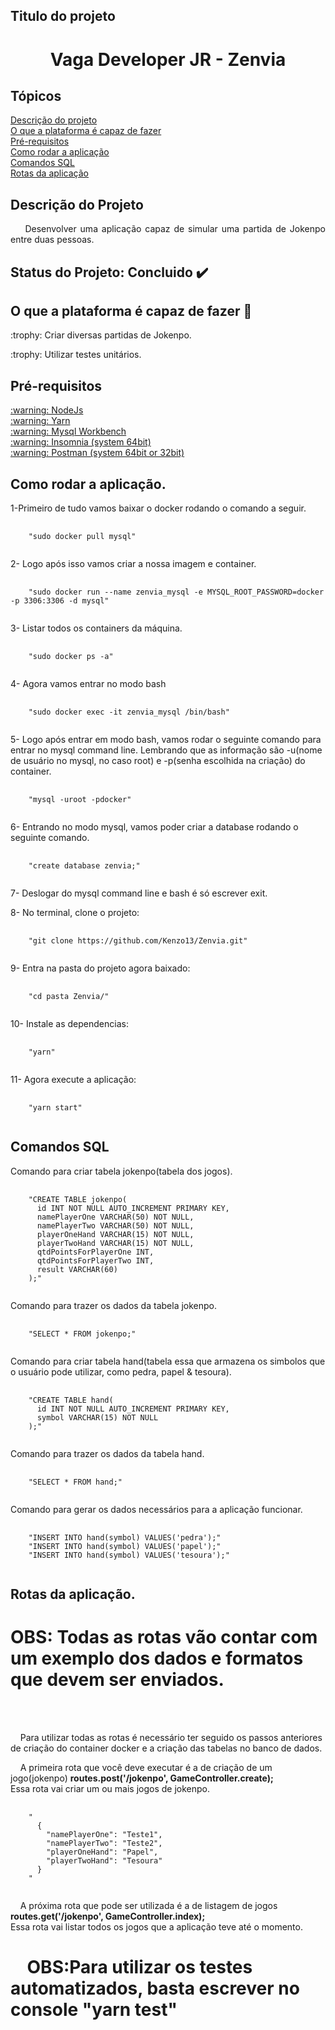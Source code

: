 ## Titulo do projeto
<h1 align="center">Vaga Developer JR - Zenvia</h1>

## Tópicos
[Descrição do projeto](#descricao)<br>
[O que a plataforma é capaz de fazer](#Oquefaz)<br>
[Pré-requisitos](#prerequisitos)<br>
[Como rodar a aplicação](#comorodar)<br>
[Comandos SQL](#comandossql)<br>
[Rotas da aplicação](#rotas)<br>

## Descrição do Projeto
<p align="justify" name="descricao">
  &nbsp;&nbsp;&nbsp;&nbsp;Desenvolver uma aplicação capaz de simular uma partida
  de Jokenpo entre duas pessoas.
</p>

## Status do Projeto: Concluido :heavy_check_mark:

## O que a plataforma é capaz de fazer :checkered_flag:

<p name="Oquefaz">:trophy: Criar diversas partidas de Jokenpo.</p>
<p name="Oquefaz">:trophy: Utilizar testes unitários.</p>

## Pré-requisitos
<a href="https://nodejs.org/en/download/" rel="nofollow" name="prerequisitos">
  :warning: NodeJs
</a>

<br>

<a href="https://classic.yarnpkg.com/en/docs/install/#debian-stable" rel="nofollow">
  :warning: Yarn
</a>

<br>

<a href="https://dev.mysql.com/doc/workbench/en/wb-installing.html" rel="nofollow">
  :warning: Mysql Workbench
</a>

<br>

<a href="https://insomnia.rest/download/" rel="nofollow">
  :warning: Insomnia (system 64bit)
</a>

<br>

<a href="https://www.postman.com/downloads/" rel="nofollow">
  :warning: Postman (system 64bit or 32bit)
</a>

<br>

## Como rodar a aplicação.

<p name="comorodar">
  1-Primeiro de tudo vamos baixar o docker rodando o comando a seguir.<br>
</p>

<pre>
  <code>
    "sudo docker pull mysql"
  </code>
</pre>

<p>
  2- Logo após isso vamos criar a nossa imagem e container.<br>
</p>

<pre>
  <code>
    "sudo docker run --name zenvia_mysql -e MYSQL_ROOT_PASSWORD=docker -p 3306:3306 -d mysql"
  </code>
</pre>

<p>
  3- Listar todos os containers da máquina.<br>
</p>

<pre>
  <code>
    "sudo docker ps -a"
  </code>
</pre>

<p>
  4- Agora vamos entrar no modo bash<br>
</p>

<pre>
  <code>
    "sudo docker exec -it zenvia_mysql /bin/bash"
  </code>
</pre>

<p>
  5- Logo após entrar em modo bash, vamos rodar o seguinte comando para entrar no mysql command line.
  Lembrando que as informação são -u(nome de usuário no mysql, no caso root) e -p(senha escolhida na criação)
  do container.<br>
</p>

<pre>
  <code>
    "mysql -uroot -pdocker"
  </code>
</pre>

<p>
  6- Entrando no modo mysql, vamos poder criar a database rodando o seguinte comando.<br>
</p>

<pre>
  <code>
    "create database zenvia;"
  </code>
</pre>

<p>
  7- Deslogar do mysql command line e bash é só escrever exit.<br>
</p>

<p>
  8- No terminal, clone o projeto:
</p>

<pre>
  <code>
    "git clone https://github.com/Kenzo13/Zenvia.git"
  </code>
</pre>

<p>
  9- Entra na pasta do projeto agora baixado:
</p>

<pre>
  <code>
    "cd pasta Zenvia/"
  </code>
</pre>

<p>
  10- Instale as dependencias:
</p>

<pre>
  <code>
    "yarn"
  </code>
</pre>

<p>
  11- Agora execute a aplicação:
</p>

<pre>
  <code>
    "yarn start"
  </code>
</pre>

## Comandos SQL

<p name="comandossql">
  Comando para criar tabela jokenpo(tabela dos jogos).
</p>

<pre>
  <code>
    "CREATE TABLE jokenpo(
      id INT NOT NULL AUTO_INCREMENT PRIMARY KEY,
      namePlayerOne VARCHAR(50) NOT NULL,
      namePlayerTwo VARCHAR(50) NOT NULL,
      playerOneHand VARCHAR(15) NOT NULL,
      playerTwoHand VARCHAR(15) NOT NULL,
      qtdPointsForPlayerOne INT,
      qtdPointsForPlayerTwo INT,
      result VARCHAR(60)
    );"
  </code>
</pre>

<p>
  Comando para trazer os dados da tabela jokenpo.
</p>

<pre>
  <code>
    "SELECT * FROM jokenpo;"
  </code>
</pre>

<p>
  Comando para criar tabela hand(tabela essa que armazena os simbolos que o usuário
  pode utilizar, como pedra, papel & tesoura).
</p>

<pre>
  <code>
    "CREATE TABLE hand(
      id INT NOT NULL AUTO_INCREMENT PRIMARY KEY,
      symbol VARCHAR(15) NOT NULL
    );"
  </code>
</pre>

<p>
  Comando para trazer os dados da tabela hand.
</p>

<pre>
  <code>
    "SELECT * FROM hand;"
  </code>
</pre>

<p>
  Comando para gerar os dados necessários para a aplicação funcionar.
</p>

<pre>
  <code>
    "INSERT INTO hand(symbol) VALUES('pedra');"
    "INSERT INTO hand(symbol) VALUES('papel');"
    "INSERT INTO hand(symbol) VALUES('tesoura');"
  </code>
</pre>

## Rotas da aplicação.
<h1 name="rotas">OBS: Todas as rotas vão contar com um exemplo dos dados e 
  formatos que devem ser enviados.
</h1>
<br>
<br>

<p>
  &nbsp;&nbsp;&nbsp;&nbsp;Para utilizar todas as rotas é necessário ter seguido os passos anteriores de criação do container docker e a criação das tabelas no banco de dados.
</p>

<p>
  &nbsp;&nbsp;&nbsp;&nbsp;A primeira rota que você deve executar é a de criação de um jogo(jokenpo)
  <b>routes.post('/jokenpo', GameController.create);</b><br> 
  Essa rota vai criar um ou mais jogos de jokenpo.
</p>

<pre>
  <code>
    "
      {
        "namePlayerOne": "Teste1",
        "namePlayerTwo": "Teste2",
        "playerOneHand": "Papel",
        "playerTwoHand": "Tesoura"
      }
    "
  </code>
</pre>

<p>
  &nbsp;&nbsp;&nbsp;&nbsp;A próxima rota que pode ser utilizada é a de listagem de jogos
  <b>routes.get('/jokenpo', GameController.index);</b><br>
  Essa rota vai listar todos os jogos que a aplicação teve até o momento.
</p>

<h1>
  &nbsp;&nbsp;&nbsp;&nbsp;<b>OBS:</b>Para utilizar os testes automatizados, 
  basta escrever no console <b>"yarn test"</b>
</h1>